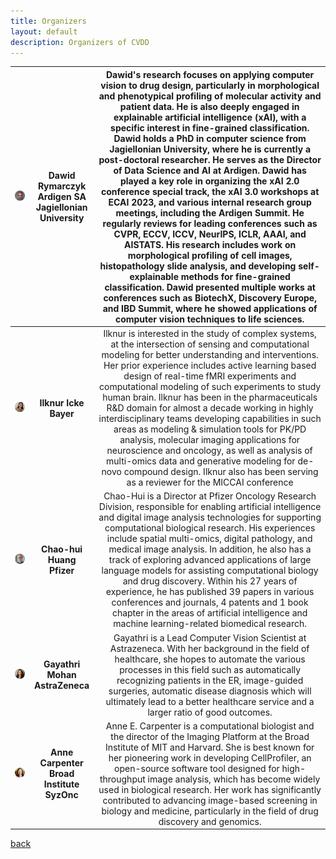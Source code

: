 ```yaml
---
title: Organizers
layout: default
description: Organizers of CVDD
---
```


| ![Dawid](./Dawid.png) | **Dawid Rymarczyk <br> Ardigen SA <br> Jagiellonian University** | Dawid's research focuses on applying computer vision to drug design, particularly in morphological and phenotypical profiling of molecular activity and patient data. He is also deeply engaged in explainable artificial intelligence (xAI), with a specific interest in fine-grained classification. Dawid holds a PhD in computer science from Jagiellonian University, where he is currently a post-doctoral researcher. He serves as the Director of Data Science and AI at Ardigen. Dawid has played a key role in organizing the xAI 2.0 conference special track, the xAI 3.0 workshops at ECAI 2023, and various internal research group meetings, including the Ardigen Summit. He regularly reviews for leading conferences such as CVPR, ECCV, ICCV, NeurIPS, ICLR, AAAI, and AISTATS. His research includes work on morphological profiling of cell images, histopathology slide analysis, and developing self-explainable methods for fine-grained classification. Dawid presented multiple works at conferences such as BiotechX, Discovery Europe, and IBD Summit, where he showed applications of computer vision techniques to life sciences. |
|:-----------------:|:------:|:------:|
| ![Ilknur Icke](./Ilknur.png) | **Ilknur Icke <br> Bayer** | Ilknur is interested in the study of complex systems, at the intersection of sensing and computational modeling for better understanding and interventions. Her prior experience includes active learning based design of real-time fMRI experiments and computational modeling of such experiments to study human brain. Ilknur has been in the pharmaceuticals R&D domain for almost a decade working in highly interdisciplinary teams developing capabilities in such areas as modeling & simulation tools for PK/PD analysis, molecular imaging applications for neuroscience and oncology, as well as analysis of multi-omics data and generative modeling for de-novo compound design. Ilknur also has been serving as a reviewer for the MICCAI conference|
| ![Chao-hui Huang](./Chao.png) | **Chao-hui Huang <br> Pfizer** | Chao-Hui is a Director at Pfizer Oncology Research Division, responsible for enabling artificial intelligence and digital image analysis technologies for supporting computational biological research. His experiences include spatial multi-omics, digital pathology, and medical image analysis. In addition, he also has a track of exploring advanced applications of large language models for assisting computational biology and drug discovery. Within his 27 years of experience, he has published 39 papers in various conferences and journals, 4 patents and 1 book chapter in the areas of artificial intelligence and machine learning-related biomedical research.|
| ![Gayathri Mohan](./Gaya.png) | **Gayathri Mohan <br> AstraZeneca** | Gayathri is a Lead Computer Vision Scientist at Astrazeneca. With her background in the field of healthcare, she hopes to automate the various processes in this field such as automatically recognizing patients in the ER, image-guided surgeries, automatic disease diagnosis which will ultimately lead to a better healthcare service and a larger ratio of good outcomes. |
| ![Anne Carpenter](./Anne.png) | **Anne Carpenter <br> Broad Institute <br> SyzOnc** | Anne E. Carpenter is a computational biologist and the director of the Imaging Platform at the Broad Institute of MIT and Harvard. She is best known for her pioneering work in developing CellProfiler, an open-source software tool designed for high-throughput image analysis, which has become widely used in biological research. Her work has significantly contributed to advancing image-based screening in biology and medicine, particularly in the field of drug discovery and genomics.| 

[back](./)
